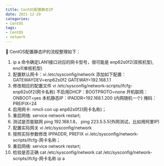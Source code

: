 ```yaml
---
title: CentOS配置静态IP
date: 2021-12-29
categories:
- CentOS
tags:
- CentOS
- network
---
```


📶 CentOS配置静态IP的流程整理如下：

<!--more-->

1. ip a 命令确定LAN1接口对应的网卡型号，很可能是 enp62s0f2(双核机型), eno1(单核机型)
2. 配置默认网卡：vi /etc/sysconfig/network 添加如下配置：
    GATEWAYDEV=enp62s0f2
    GATEWAY=192.168.1.1
3. 修改相应的配置文件 vi /etc/sysconfig/network-scripts/ifcfg-enp62s0f2(网卡名称)
   不启用DHCP：BOOTPROTO=none
   开机联网：ONBOOT=yes
   本机静态IP：IPADDR=192.168.1.200 (内网随机一个)
   掩码：PREIFIX=24
4. 启用网卡: nmcli con up enp62s0f2(网卡名称)；
5. 重启网络: service network restart;
6. 测试是否能联网 ping 192.168.1.8， ping 223.5.5.5(外网测试，比如用阿里IP)
7. 配置实际网关  vi /etc/sysconfig/network
8. 按照实际参数修改 IPPADDR, PREFIX vi /etc/sysconfig/network-scripts/ifcfg-网卡名称；
9. 重启网络: service network restart;
10. 检验是否正确
    cat /etc/sysconfig/network
    cat /etc/sysconfig/network-scripts/ifcfg-网卡名称
    ip a